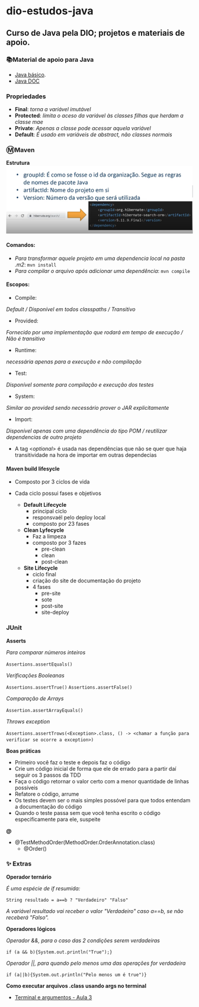 # dio-estudos-java
## Curso de Java pela DIO; projetos e materiais de apoio.


### 📚Material de apoio para Java
- [Java básico](https://glysns.gitbook.io/java-basico/sintaxe/variaveis).
- [Java DOC](https://web.dio.me/course/aprendendo-a-sintaxe-java/learning/22291e9a-f214-4429-9701-3c6e050e2e19?back=/track/santander-2024-backend-com-java&tab=undefined&moduleId=undefined)


### Propriedades
- **Final**:
  _torna a variável imutável_
- **Protected**:
  _limita o aceso da variável às classes filhas que herdam a classe mae_
- **Private**:
    _Apenas a classe pode acessar aquela variável_
- **Default**:
_É usado em variáveis de abstract, não classes normais_


### Ⓜ️Maven
**Estrutura**
![Minha imagem](imagens/estrutura-maven-1.png)

#### Comandos:

- _Para transformar aquele projeto em uma dependencia local na pasta .m2_:
````mvn install````
- _Para compilar o arquivo após adicionar uma dependência_: ````mvn compile````


#### Escopos:
- Compile:

*Default / Disponível em todos classpaths / Transitivo*
- Provided: 

*Fornecido por uma implementação que rodará em tempo de execução / Não é transitivo*
- Runtime: 

*necessária apenas para a execução e não compilação*
- Test: 

*Disponível somente para compilação e execução dos testes*
- System: 

*Similar ao provided sendo necessário prover o JAR explicitamente*
- Import:

*Disponível apenas com uma dependência do tipo POM / reutilizar dependencias de outro projeto*

- A tag <_optional_> é usada nas dependências que não se quer que haja transitividade na hora de importar em outras dependecias


#### Maven build lifesycle

* Composto por 3 ciclos de vida
* Cada ciclo possui fases e objetivos

    
  * **Default Lifecycle**
    * principal ciclo
    * responsvaél pelo deploy local
    * composto por 23 fases
  * **Clean Lyfecycle**
    * Faz a limpeza
    * composto por 3 fazes
      * pre-clean
      * clean
      * post-clean
  * **Site Lifecycle**
    * ciclo final
    * criação do site de documentação do projeto
    * 4 fases
      * pre-site
      * sote
      * post-site
      * site-deploy

### JUnit
**Asserts**

_Para comparar números inteiros_

````Assertions.assertEquals()````

_Verificações Booleanas_

````Assertions.assertTrue()````
````Assertions.assertFalse()````

_Comparação de Arrays_

````Assertion.assertArrayEquals()````

_Throws exception_

````Assertions.assertTrows(<Exception>.class, () -> <chamar a função para verificar se ocorre a exception>)````



**Boas práticas**

* Primeiro você faz o teste e depois faz o código
* Crie um código inicial de forma que ele de errado para a partir daí seguir os 3 passos da TDD
* Faça o código retornar o valor certo com a menor quantidade de linhas possíveis
* Refatore o código, arrume
* Os testes devem ser o mais simples possóvel para que todos entendam a documentação do código
* Quando o teste passa sem que você tenha escrito o código especificamente para ele, suspeite


**@**

* @TestMethodOrder(MethodOrder.OrderAnnotation.class)
  * @Order()



### ✨ Extras
**Operador ternário**

_É uma espécie de if resumida:_
```
String resultado = a==b ? "Verdadeiro" "Falso"
```
_A variável resultado vai receber o valor "Verdadeiro" caso a==b, se não receberá "Falso"._

**Operadores lógicos**

_Operador &&, para o caso das 2 condições serem verdadeiras_
```
if (a && b){System.out.println("True");}
```

_Operador ||, para quando pelo menos uma das operações for verdadeira_
```
if (a||b){System.out.println("Pelo menos um é true")}
```

**Como executar arquivos .class usando args no terminal**
- [Terminal e argumentos - Aula 3](https://web.dio.me/course/aprendendo-a-sintaxe-java/learning/1e236fcb-c01a-49ee-bd79-e9a41cde9cff?back=/track/santander-2024-backend-com-java&tab=undefined&moduleId=undefined)
